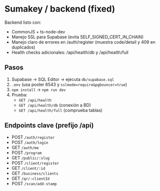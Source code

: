 # Sumakey / backend (fixed)

Backend listo con:
- CommonJS + ts-node-dev
- Manejo SSL para Supabase (evita SELF_SIGNED_CERT_IN_CHAIN)
- Manejo claro de errores en /auth/register (muestra code/detail y 409 en duplicados)
- Health checks adicionales: /api/health/db y /api/health/full

## Pasos
1) Supabase → SQL Editor → ejecuta `db/supabase.sql`
2) `.env` (usa pooler 6543 y `sslmode=require&pgbouncer=true`)
3) `npm install`  →  `npm run dev`
4) Prueba:
   - `GET /api/health`
   - `GET /api/health/db` (conexión a BD)
   - `GET /api/health/full` (comprueba tablas)

## Endpoints clave (prefijo /api)
- POST `/auth/register`
- POST `/auth/login`
- GET  `/auth/me`
- POST `/program`
- GET  `/public/:slug`
- POST `/client/register`
- GET  `/client/:id`
- GET  `/business/clients`
- GET  `/qr/:clientId`
- POST `/scan/add-stamp`